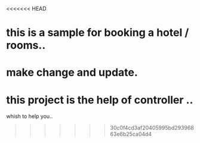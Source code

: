 <<<<<<< HEAD
# this is a sample for booking a hotel / rooms..
make change and update.
=======
# this project is the help of controller ..
whish to help you..

>>>>>>> 30c0f4cd3af20405995bd29396863e6b25ca04d4
